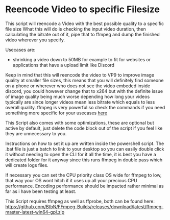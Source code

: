 # Reencode Video to specific Filesize
This script will reencode a Video with the best possible quality to a specific file size
What this will do is checking the input video duration, then calculating the bitrate out of it, pipe that to ffmpeg and dump the finished video wherever you specify.

Usecases are:
- shrinking a video down to 50MB for example to fit for websites or applications that have a upload limit like Discord


Keep in mind that this will reencode the video to VP9 to improve image quality at smaller file sizes, this means that you will definitely find someone on a phone or wherever who does not see the video embeded inside discord, you could however change that to x264 but with the definite issue of image quality being much worse depending how long your videos typically are since longer videos mean less bitrate which equals to less overall quality. ffmpeg is very powerful so check the commands if you need something more specific for your usecases [here](https://ffmpeg.org/documentation.html)

This Script also comes with some optimizations, these are optional but active by default, just delete the code block out of the script if you feel like they are unnecessary to you.

Instructions on how to set it up are written inside the powershell script.
The .bat file is just a batch to link to your desktop so you can easily double click it without needing to open the CLI for it all the time, it is best you have a dedicated folder for it anyway since this runs ffmpeg in double pass which will create logs files.

If necessary you can set the CPU priority class OS wide for ffmpeg to low, that way your OS wont hitch if it uses up all your precious CPU performance. Encoding performance should be impacted rather minimal as far as i have been testing at least.

This Script requires ffmpeg as well as ffprobe, both can be found here: https://github.com/BtbN/FFmpeg-Builds/releases/download/latest/ffmpeg-master-latest-win64-gpl.zip
